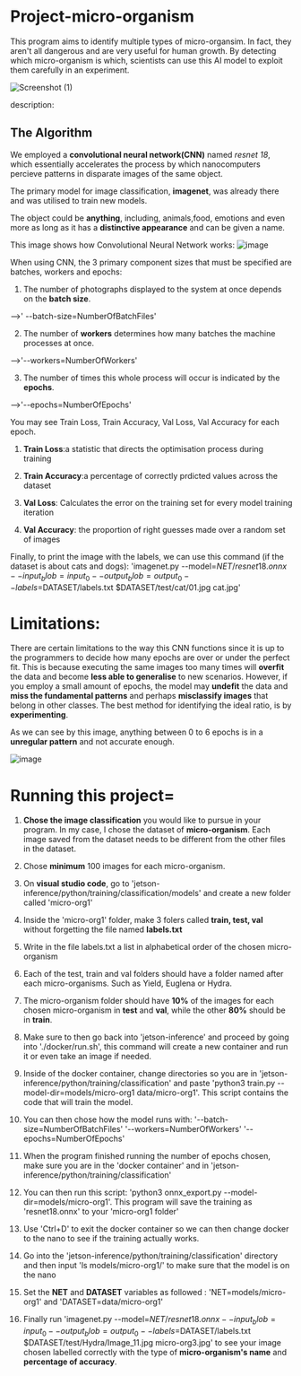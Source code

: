 # Project-micro-organism
 
This program aims to identify multiple types of micro-organsim. In fact, they aren't all dangerous and are very useful for human growth. By detecting which micro-organism is which, scientists can use this AI model to exploit them carefully in an experiment.


![Screenshot (1)](https://github.com/Ariel419/Project-micro-organism/assets/174376607/ffc0ecaa-1769-4a42-8603-5f1907a0869c)

description:



## The Algorithm

We employed a **convolutional neural network(CNN)** named *resnet 18*, which essentially accelerates the process by which nanocomputers percieve patterns in disparate images of the same object.

The primary model for image classification, **imagenet**, was already there and was utilised to train new models.

The object could be **anything**, including, animals,food, emotions and even more as long as it has a **distinctive appearance** and can be given a name.

This image shows how Convolutional Neural Network works:
![image](https://github.com/Ariel419/Project-micro-organism/assets/174376607/2a6212d8-561d-4385-a8d2-81058f2d636c)


When using CNN, the 3 primary component sizes that must be specified are batches, workers and epochs:

1) The number of photographs displayed to the system at once depends on the **batch size**.
   
 -->' --batch-size=NumberOfBatchFiles'
 
2) The number of **workers** determines how many batches the machine processes at once.
   
 -->'--workers=NumberOfWorkers'
 
3) The number of times this whole process will occur is indicated by the **epochs**.

 -->'--epochs=NumberOfEpochs'
 
You may see Train Loss, Train Accuracy, Val Loss, Val Accuracy for each epoch.

1) **Train Loss**:a statistic that directs the optimisation process during training

2) **Train Accuracy**:a percentage of correctly prdicted values across the dataset

3) **Val Loss**: Calculates the error on the training set for every model training iteration

4) **Val Accuracy**: the proportion of right guesses made over a random set of images

Finally, to print the image with the labels, we can use this command (if the dataset is about cats and dogs):
'imagenet.py --model=$NET/resnet18.onnx --input_blob=input_0 --output_blob=output_0 --labels=$DATASET/labels.txt $DATASET/test/cat/01.jpg cat.jpg'

# Limitations:

There are certain limitations to the way this CNN functions since it is up to the programmers to decide how many epochs are over or under the perfect fit.
This is because executing the same images too many times will **overfit** the data and become **less able to generalise** to new scenarios. 
However, if you employ a small amount of epochs, the model may **undefit** the data and **miss the fundamental patterns** and perhaps **misclassify images** that belong in other classes. The best method for identifying the ideal ratio, is by **experimenting**.

As we can see by this image, anything between 0 to 6 epochs is in a **unregular pattern** and not accurate enough. 

![image](https://github.com/Ariel419/Project-micro-organism/assets/174376607/1b0757c7-e8c9-4e75-91b1-dba3ada52c51)


# Running this project=

1) **Chose the image classification** you would like to pursue in your program. In my case, I chose the dataset of **micro-organism**. Each image saved from the dataset needs to be different from the other files in the dataset.

2) Chose **minimum** 100 images for each micro-organism.

3) On **visual studio code**, go to 'jetson-inference/python/training/classification/models' and create a new folder called 'micro-org1'

4) Inside the 'micro-org1' folder, make 3 folers called **train, test, val** without forgetting the file named **labels.txt**

5) Write in the file labels.txt a list in alphabetical order of the chosen micro-organism

6) Each of the test, train and val folders should have a folder named after each micro-organisms. Such as Yield, Euglena or Hydra. 

7) The micro-organism folder should have **10%** of the images for each chosen micro-organism in **test** and **val**, while the other **80%** should be in **train**.

8) Make sure to then go back into 'jetson-inference' and proceed by going into './docker/run.sh', this command will create a new container and run it or even take an image if needed.

9) Inside of the docker container,  change directories so you are in 'jetson-inference/python/training/classification' and paste 'python3 train.py --model-dir=models/micro-org1 data/micro-org1'. This script contains the code that will train the model.

10) You can then chose how the model runs with:
    '--batch-size=NumberOfBatchFiles'
    '--workers=NumberOfWorkers'
    '--epochs=NumberOfEpochs'

11) When the program finished running the number of epochs chosen, make sure you are in the 'docker container' and in 'jetson-inference/python/training/classification'

12) You can then run this script: 'python3 onnx_export.py --model-dir=models/micro-org1'. This program will save the training as 'resnet18.onnx' to your 'micro-org1 folder'

13) Use 'Ctrl+D' to exit the docker container so we can then change docker to the nano to see if the training actually works.

14) Go into the 'jetson-inference/python/training/classification' directory and then input 'ls models/micro-org1/' to make sure that the model is on the nano

15) Set the **NET** and **DATASET** variables as followed : 'NET=models/micro-org1' and 'DATASET=data/micro-org1'

16) Finally run 'imagenet.py --model=$NET/resnet18.onnx --input_blob=input_0 --output_blob=output_0 --labels=$DATASET/labels.txt $DATASET/test/Hydra/Image_11.jpg micro-org3.jpg' to see your image chosen labelled correctly with the type of **micro-organism's name** and **percentage of accuracy**.

